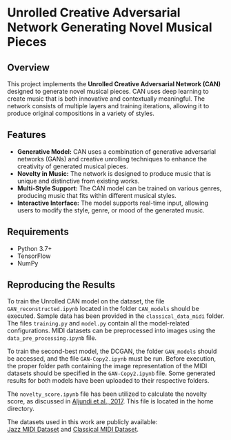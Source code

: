 
# Unrolled Creative Adversarial Network Generating Novel Musical Pieces

## Overview

This project implements the **Unrolled Creative Adversarial Network (CAN)** designed to generate novel musical pieces. CAN uses deep learning to create music that is both innovative and contextually meaningful. The network consists of multiple layers and training iterations, allowing it to produce original compositions in a variety of styles.

## Features

- **Generative Model:** CAN uses a combination of generative adversarial networks (GANs) and creative unrolling techniques to enhance the creativity of generated musical pieces.
- **Novelty in Music:** The network is designed to produce music that is unique and distinctive from existing works.
- **Multi-Style Support:** The CAN model can be trained on various genres, producing music that fits within different musical styles.
- **Interactive Interface:** The model supports real-time input, allowing users to modify the style, genre, or mood of the generated music.

## Requirements

- Python 3.7+
- TensorFlow 
- NumPy

## Reproducing the Results

To train the Unrolled CAN model on the dataset, the file `GAN_reconstructed.ipynb` located in the folder `CAN_models` should be executed. Sample data has been provided in the `classical_data_midi` folder. The files `training.py` and `model.py` contain all the model-related configurations. MIDI datasets can be preprocessed into images using the `data_pre_processing.ipynb` file.

To train the second-best model, the DCGAN, the folder `GAN_models` should be accessed, and the file `GAN-Copy2.ipynb` must be run. Before execution, the proper folder path containing the image representation of the MIDI datasets should be specified in the `GAN-Copy2.ipynb` file. Some generated results for both models have been uploaded to their respective folders.

The `novelty_score.ipynb` file has been utilized to calculate the novelty score, as discussed in [Aljundi et al., 2017](https://www.aclweb.org/anthology/D17-1229). This file is located in the home directory.

The datasets used in this work are publicly available:  
[Jazz MIDI Dataset](https://www.kaggle.com/saikayala/jazz-ml-ready-midi) and [Classical MIDI Dataset](https://www.kaggle.com/soumikrakshit/classical-music-midi).
